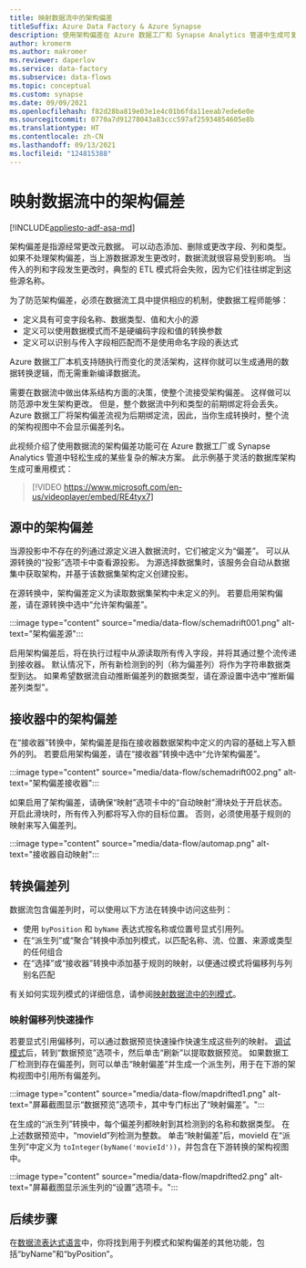 ```yaml
---
title: 映射数据流中的架构偏差
titleSuffix: Azure Data Factory & Azure Synapse
description: 使用架构偏差在 Azure 数据工厂和 Synapse Analytics 管道中生成可复原的数据流
author: kromerm
ms.author: makromer
ms.reviewer: daperlov
ms.service: data-factory
ms.subservice: data-flows
ms.topic: conceptual
ms.custom: synapse
ms.date: 09/09/2021
ms.openlocfilehash: f82d28ba819e03e1e4c01b6fda11eeab7ede6e0e
ms.sourcegitcommit: 0770a7d91278043a83ccc597af25934854605e8b
ms.translationtype: HT
ms.contentlocale: zh-CN
ms.lasthandoff: 09/13/2021
ms.locfileid: "124815388"
---
```

# <a name="schema-drift-in-mapping-data-flow"></a>映射数据流中的架构偏差

[!INCLUDE[appliesto-adf-asa-md](includes/appliesto-adf-asa-md.md)]

架构偏差是指源经常更改元数据。 可以动态添加、删除或更改字段、列和类型。 如果不处理架构偏差，当上游数据源发生更改时，数据流就很容易受到影响。 当传入的列和字段发生更改时，典型的 ETL 模式将会失败，因为它们往往绑定到这些源名称。

为了防范架构偏差，必须在数据流工具中提供相应的机制，使数据工程师能够：

* 定义具有可变字段名称、数据类型、值和大小的源
* 定义可以使用数据模式而不是硬编码字段和值的转换参数
* 定义可以识别与传入字段相匹配而不是使用命名字段的表达式

Azure 数据工厂本机支持随执行而变化的灵活架构，这样你就可以生成通用的数据转换逻辑，而无需重新编译数据流。

需要在数据流中做出体系结构方面的决策，使整个流接受架构偏差。 这样做可以防范源中发生架构更改。 但是，整个数据流中列和类型的前期绑定将会丢失。 Azure 数据工厂将架构偏差流视为后期绑定流，因此，当你生成转换时，整个流的架构视图中不会显示偏差列名。

此视频介绍了使用数据流的架构偏差功能可在 Azure 数据工厂或 Synapse Analytics 管道中轻松生成的某些复杂的解决方案。 此示例基于灵活的数据库架构生成可重用模式：

> [!VIDEO https://www.microsoft.com/en-us/videoplayer/embed/RE4tyx7]

## <a name="schema-drift-in-source"></a>源中的架构偏差

当源投影中不存在的列通过源定义进入数据流时，它们被定义为“偏差”。 可以从源转换的“投影”选项卡中查看源投影。 为源选择数据集时，该服务会自动从数据集中获取架构，并基于该数据集架构定义创建投影。

在源转换中，架构偏差定义为读取数据集架构中未定义的列。 若要启用架构偏差，请在源转换中选中“允许架构偏差”。

:::image type="content" source="media/data-flow/schemadrift001.png" alt-text="架构偏差源":::

启用架构偏差后，将在执行过程中从源读取所有传入字段，并将其通过整个流传递到接收器。 默认情况下，所有新检测到的列（称为偏差列）将作为字符串数据类型到达。 如果希望数据流自动推断偏差列的数据类型，请在源设置中选中“推断偏差列类型”。

## <a name="schema-drift-in-sink"></a>接收器中的架构偏差

在“接收器”转换中，架构偏差是指在接收器数据架构中定义的内容的基础上写入额外的列。 若要启用架构偏差，请在“接收器”转换中选中“允许架构偏差”。

:::image type="content" source="media/data-flow/schemadrift002.png" alt-text="架构偏差接收器":::

如果启用了架构偏差，请确保“映射”选项卡中的“自动映射”滑块处于开启状态。 开启此滑块时，所有传入列都将写入你的目标位置。 否则，必须使用基于规则的映射来写入偏差列。

:::image type="content" source="media/data-flow/automap.png" alt-text="接收器自动映射":::

## <a name="transforming-drifted-columns"></a>转换偏差列

数据流包含偏差列时，可以使用以下方法在转换中访问这些列：

* 使用 `byPosition` 和 `byName` 表达式按名称或位置号显式引用列。
* 在“派生列”或“聚合”转换中添加列模式，以匹配名称、流、位置、来源或类型的任何组合
* 在“选择”或“接收器”转换中添加基于规则的映射，以便通过模式将偏移列与列别名匹配

有关如何实现列模式的详细信息，请参阅[映射数据流中的列模式](concepts-data-flow-column-pattern.md)。

### <a name="map-drifted-columns-quick-action"></a>映射偏移列快速操作

若要显式引用偏移列，可以通过数据预览快速操作快速生成这些列的映射。 [调试模式](concepts-data-flow-debug-mode.md)后，转到“数据预览”选项卡，然后单击“刷新”以提取数据预览。 如果数据工厂检测到存在偏差列，则可以单击“映射偏差”并生成一个派生列，用于在下游的架构视图中引用所有偏差列。

:::image type="content" source="media/data-flow/mapdrifted1.png" alt-text="屏幕截图显示“数据预览”选项卡，其中专门标出了“映射偏差”。":::

在生成的“派生列”转换中，每个偏差列都映射到其检测到的名称和数据类型。 在上述数据预览中，“movieId”列检测为整数。 单击“映射偏差”后，movieId 在“派生列”中定义为 `toInteger(byName('movieId'))`，并包含在下游转换的架构视图中。

:::image type="content" source="media/data-flow/mapdrifted2.png" alt-text="屏幕截图显示派生列的“设置”选项卡。":::

## <a name="next-steps"></a>后续步骤
在[数据流表达式语言](data-flow-expression-functions.md)中，你将找到用于列模式和架构偏差的其他功能，包括“byName”和“byPosition”。
